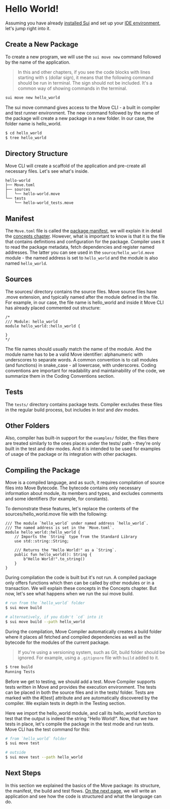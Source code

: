 # Hello World!

Assuming you have already [installed Sui](./../before-we-begin/install-sui.md) and set up your [IDE environment](./../before-we-begin/ide-support.md), let's jump right into it.

## Create a New Package

To create a new program, we will use the `sui move new` command followed by the name of the application.

> In this and other chapters, if you see the code blocks with lines starting with `$` (dollar sign), it means that the following command should be run in terminal. The sign should not be included. It's a common way of showing commands in the terminal.

```bash
sui move new hello_world
```

The sui move command gives access to the Move CLI - a built in compiler and test runner environment. The new command followed by the name of the package will create a new package in a new folder. In our case, the folder name is hello_world.

```bash
$ cd hello_world
$ tree hello_world
```

## Directory Structure

Move CLI will create a scaffold of the application and pre-create all necessary files. Let's see what's inside.

```plaintext
hello-world
├── Move.toml
├── sources
│   └── hello-world.move
└── tests
    └── hello-world_tests.move
```

## Manifest

The `Move.toml` file is called the [package manifest](./../concepts/manifest.md), we will explain it in detail the [concepts chapter](./../concepts). However, what is important to know is that it is the file that contains definitions and configuration for the package. Compiler uses it to read the package metadata, fetch dependencies and register named addresses. The latter you can see used in the `source/hello_world.move` module - the named address is set to `hello_world` and the module is also named `hello_world`.

## Sources

The sources/ directory contains the source files. Move source files have .move extension, and typically named after the module defined in the file. For example, in our case, the file name is hello_world and inside it Move CLI has already placed commented out structure:

```move
/*
/// Module: hello_world
module hello_world::hello_world {

}
*/
```

The file names should usually match the name of the module. And the module name has to be a valid Move identifier: alphanumeric with underscores to separate words. A common convention is to call modules (and functions) in snake_case - all lowercase, with underscores. Coding conventions are important for readability and maintainability of the code, we summarize them in the Coding Conventions section.

## Tests

The `tests/` directory contains package tests. Compiler excludes these files in the regular build process, but includes in *test* and *dev* modes.

## Other Folders

Also, compiler has built-in support for the `examples/` folder, the files there are treated similarly to the ones places under the tests/ path - they're only built in the test and dev modes. And it is intended to be used for examples of usage of the package or its integration with other packages.

## Compiling the Package

Move is a compiled language, and as such, it requires compilation of source files into Move Bytecode. The bytecode contains only necessary information about module, its members and types, and excludes comments and some identifiers (for example, for constants).

To demonstrate these features, let's replace the contents of the sources/hello_world.move file with the following:

```move
/// The module `hello_world` under named address `hello_world`.
/// The named address is set in the `Move.toml`.
module hello_world::hello_world {
    // Imports the `String` type from the Standard Library
    use std::string::String;

    /// Returns the "Hello World!" as a `String`.
    public fun hello_world(): String {
        b"Hello World!".to_string()
    }
}
```

During compilation the code is built but it's not run. A compiled package only offers functions which then can be called by other modules or in a transaction. We will explain these concepts in the Concepts chapter. But now, let's see what happens when we run the sui move build.

```bash
# run from the `hello_world` folder
$ sui move build

# alternatively, if you didn't `cd` into it
$ sui move build --path hello_world
```

<!-- The output would be: -->
<!-- TODO: insert out -->

During the compilation, Move Compiler automatically creates a build folder where it places all fetched and compiled dependencies as well as the bytecode for the modules of the current package.

> If you're using a versioning system, such as Git, build folder should be ignored. For example, using a `.gitignore` file with `build` added to it.

```bash
$ tree build
Running Tests
```

Before we get to testing, we should add a test. Move Compiler supports tests written in Move and provides the execution environment. The tests can be placed in both the source files and in the tests/ folder. Tests are marked with the #[test] attribute and are automatically discovered by the compiler. We explain tests in depth in the Testing section.

<!-- Replace the contents of the tests/hello_world_tests.move with the following content: -->

Here we import the hello_world module, and call its hello_world function to test that the output is indeed the string "Hello World!". Now, that we have tests in place, let's compile the package in the test mode and run tests. Move CLI has the test command for this:

```bash
# from `hello_world` folder
$ sui move test

# outside
$ sui move test --path hello_world
```

## Next Steps

In this section we explained the basics of the Move package: its structure, the manifest, the build and test flows. [On the next page](), we will write an application and see how the code is structured and what the language can do.
